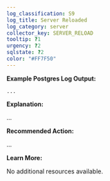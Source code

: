 ```yaml
---
log_classification: S9
log_title: Server Reloaded
log_category: server
collector_key: SERVER_RELOAD
tooltip: ?1
urgency: ?2
sqlstate: ?2
color: "#FF7F50"
---
```


**Example Postgres Log Output:**

```
...
```

**Explanation:**

...

**Recommended Action:**

...

**Learn More:**

No additional resources available.
